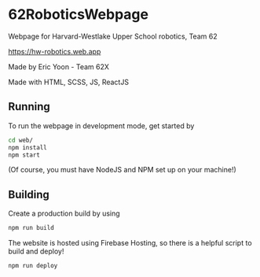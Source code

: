 # 62RoboticsWebpage
Webpage for Harvard-Westlake Upper School robotics, Team 62

https://hw-robotics.web.app

Made by Eric Yoon - Team 62X

Made with HTML, SCSS, JS, ReactJS

## Running
To run the webpage in development mode, get started by
```bash
cd web/
npm install
npm start
```
(Of course, you must have NodeJS and NPM set up on your machine!)

## Building
Create a production build by using
```bash
npm run build
```

The website is hosted using Firebase Hosting, so there is a helpful script to build and deploy!
```
npm run deploy
```
